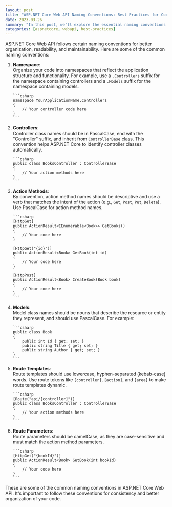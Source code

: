 ```yaml
---
layout: post
title: "ASP.NET Core Web API Naming Conventions: Best Practices for Code Organization"
date: 2023-03-26
summary: "In this post, we'll explore the essential naming conventions for building well-organized and maintainable ASP.NET Core Web APIs. Following these best practices will help you create consistent, easy-to-understand code that fosters collaboration and eases future development."
categories: [aspnetcore, webapi, best-practices]
---
```


ASP.NET Core Web API follows certain naming conventions for better organization, readability, and maintainability. Here are some of the common naming conventions:

1.  **Namespace**:  
    Organize your code into namespaces that reflect the application structure and functionality. For example, use a `.Controllers` suffix for the namespace containing controllers and a `.Models` suffix for the namespace containing models.

        ```csharp
        namespace YourApplicationName.Controllers
        {
            // Your controller code here
        }
        ```

2.  **Controllers**:  
    Controller class names should be in PascalCase, end with the "Controller" suffix, and inherit from `ControllerBase` class. This convention helps ASP.NET Core to identify controller classes automatically.

        ```csharp
        public class BooksController : ControllerBase
        {
            // Your action methods here
        }
        ```

3.  **Action Methods**:  
    By convention, action method names should be descriptive and use a verb that matches the intent of the action (e.g., `Get`, `Post`, `Put`, `Delete`). Use PascalCase for action method names.

        ```csharp
        [HttpGet]
        public ActionResult<IEnumerable<Book>> GetBooks()
        {
            // Your code here
        }

        [HttpGet("{id}")]
        public ActionResult<Book> GetBook(int id)
        {
            // Your code here
        }

        [HttpPost]
        public ActionResult<Book> CreateBook(Book book)
        {
            // Your code here
        }
        ```

4.  **Models**:  
    Model class names should be nouns that describe the resource or entity they represent, and should use PascalCase. For example:

        ```csharp
        public class Book
        {
            public int Id { get; set; }
            public string Title { get; set; }
            public string Author { get; set; }
        }
        ```

5.  **Route Templates**:  
    Route templates should use lowercase, hyphen-separated (kebab-case) words. Use route tokens like `[controller]`, `[action]`, and `[area]` to make route templates dynamic.

        ```csharp
        [Route("api/[controller]")]
        public class BooksController : ControllerBase
        {
            // Your action methods here
        }
        ```

6.  **Route Parameters**:  
    Route parameters should be camelCase, as they are case-sensitive and must match the action method parameters.

        ```csharp
        [HttpGet("{bookId}")]
        public ActionResult<Book> GetBook(int bookId)
        {
            // Your code here
        }
        ```

These are some of the common naming conventions in ASP.NET Core Web API. It's important to follow these conventions for consistency and better organization of your code.

